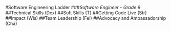#Software Engineering Ladder
###_Software Engineer - Grade 9_
##Technical Skills (Dex)
##Soft Skills (T)
##Getting Code Live (Str)
##Impact (Wis)
##Team Leadership (Fel)
##Advocacy and Ambassadorship (Cha)